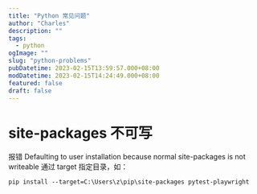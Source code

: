 ```yaml
---
title: "Python 常见问题"
author: "Charles"
description: ""
tags:
  - python
ogImage: ""
slug: "python-problems"
pubDatetime: 2023-02-15T13:59:57.000+08:00
modDatetime: 2023-02-15T14:24:49.000+08:00
featured: false
draft: false
---
```


# site-packages 不可写

报错 Defaulting to user installation because normal site-packages is not writeable
通过 target 指定目录，如：

```
pip install --target=C:\Users\z\pip\site-packages pytest-playwright
```
